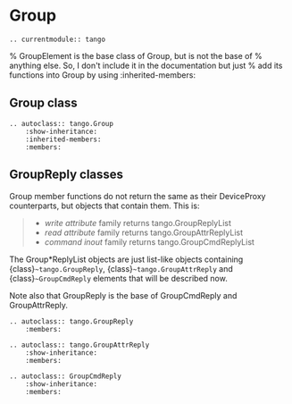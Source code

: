 # Group

```{eval-rst}
.. currentmodule:: tango

```

% GroupElement is the base class of Group, but is not the base of
% anything else. So, I don't include it in the documentation but just
% add its functions into Group by using :inherited-members:

## Group class

```{eval-rst}
.. autoclass:: tango.Group
    :show-inheritance:
    :inherited-members:
    :members:

```

## GroupReply classes

Group member functions do not return the same as their DeviceProxy counterparts,
but objects that contain them. This is:

> - *write attribute* family returns tango.GroupReplyList
> - *read attribute* family returns tango.GroupAttrReplyList
> - *command inout* family returns tango.GroupCmdReplyList

The Group\*ReplyList objects are just list-like objects containing
{class}`~tango.GroupReply`, {class}`~tango.GroupAttrReply` and
{class}`~GroupCmdReply` elements that will be described now.

Note also that GroupReply is the base of GroupCmdReply and GroupAttrReply.

```{eval-rst}
.. autoclass:: tango.GroupReply
    :members:
```

```{eval-rst}
.. autoclass:: tango.GroupAttrReply
    :show-inheritance:
    :members:
```

```{eval-rst}
.. autoclass:: GroupCmdReply
    :show-inheritance:
    :members:
```
